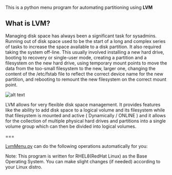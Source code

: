 This is a python menu program for automating partitioning using **LVM**

## What is LVM?

Managing disk space has always been a significant task for sysadmins. Running out of disk space used to be the start of a long and complex series of tasks to increase the space available to a disk partition. It also required taking the system off-line. This usually involved installing a new hard drive, booting to recovery or single-user mode, creating a partition and a filesystem on the new hard drive, using temporary mount points to move the data from the too-small filesystem to the new, larger one, changing the content of the /etc/fstab file to reflect the correct device name for the new partition, and rebooting to remount the new filesystem on the correct mount point.

![alt text](https://miro.medium.com/max/268/1*McIB2KyIOmL-CYdABgl4dw.png "LVM")

LVM allows for very flexible disk space management. It provides features like the ability to add disk space to a logical volume and its filesystem while that filesystem is mounted and active ( Dynamically / ONLINE ) and it allows for the collection of multiple physical hard drives and partitions into a single volume group which can then be divided into logical volumes.

===

[LvmMenu.py](./LvmMenu.py) can do the following operations automatically for you:




Note: This program is written for RHEL8(RedHat Linux) as the Base Operating System. You can make slight changes (if needed) according to your Linux distro.
